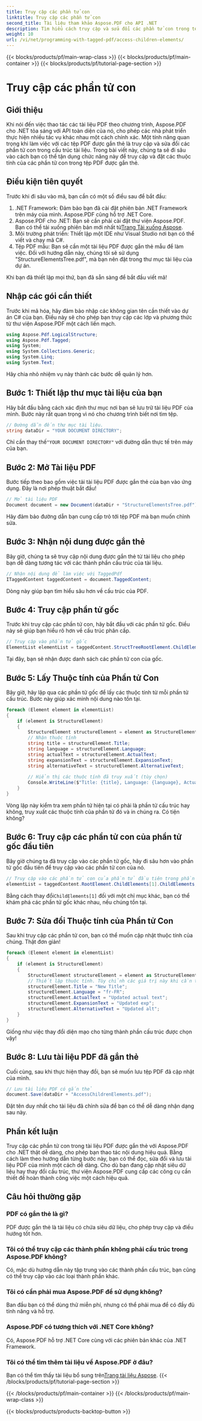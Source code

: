 ```yaml
---
title: Truy cập các phần tử con
linktitle: Truy cập các phần tử con
second_title: Tài liệu tham khảo Aspose.PDF cho API .NET
description: Tìm hiểu cách truy cập và sửa đổi các phần tử con trong tệp PDF được gắn thẻ bằng Aspose.PDF cho .NET trong hướng dẫn từng bước này.
weight: 10
url: /vi/net/programming-with-tagged-pdf/access-children-elements/
---
```


{{< blocks/products/pf/main-wrap-class >}}
{{< blocks/products/pf/main-container >}}
{{< blocks/products/pf/tutorial-page-section >}}

# Truy cập các phần tử con

## Giới thiệu

Khi nói đến việc thao tác các tài liệu PDF theo chương trình, Aspose.PDF cho .NET tỏa sáng với API toàn diện của nó, cho phép các nhà phát triển thực hiện nhiều tác vụ khác nhau một cách chính xác. Một tính năng quan trọng khi làm việc với các tệp PDF được gắn thẻ là truy cập và sửa đổi các phần tử con trong cấu trúc tài liệu. Trong bài viết này, chúng ta sẽ đi sâu vào cách bạn có thể tận dụng chức năng này để truy cập và đặt các thuộc tính của các phần tử con trong tệp PDF được gắn thẻ.

## Điều kiện tiên quyết

Trước khi đi sâu vào mã, bạn cần có một số điều sau để bắt đầu:

1. .NET Framework: Đảm bảo bạn đã cài đặt phiên bản .NET Framework trên máy của mình. Aspose.PDF cũng hỗ trợ .NET Core.
2.  Aspose.PDF cho .NET: Bạn sẽ cần phải cài đặt thư viện Aspose.PDF. Bạn có thể tải xuống phiên bản mới nhất từ[Trang Tải xuống Aspose](https://releases.aspose.com/pdf/net/).
3. Môi trường phát triển: Thiết lập một IDE như Visual Studio nơi bạn có thể viết và chạy mã C#.
4. Tệp PDF mẫu: Bạn sẽ cần một tài liệu PDF được gắn thẻ mẫu để làm việc. Đối với hướng dẫn này, chúng tôi sẽ sử dụng "StructureElementsTree.pdf", mà bạn nên đặt trong thư mục tài liệu của dự án.

Khi bạn đã thiết lập mọi thứ, bạn đã sẵn sàng để bắt đầu viết mã!

## Nhập các gói cần thiết

Trước khi mã hóa, hãy đảm bảo nhập các không gian tên cần thiết vào dự án C# của bạn. Điều này sẽ cho phép bạn truy cập các lớp và phương thức từ thư viện Aspose.PDF một cách liền mạch.

```csharp
using Aspose.Pdf.LogicalStructure;
using Aspose.Pdf.Tagged;
using System;
using System.Collections.Generic;
using System.Linq;
using System.Text;
```

Hãy chia nhỏ nhiệm vụ này thành các bước dễ quản lý hơn.

## Bước 1: Thiết lập thư mục tài liệu của bạn

Hãy bắt đầu bằng cách xác định thư mục nơi bạn sẽ lưu trữ tài liệu PDF của mình. Bước này rất quan trọng vì nó cho chương trình biết nơi tìm tệp. 

```csharp
// Đường dẫn đến thư mục tài liệu.
string dataDir = "YOUR DOCUMENT DIRECTORY";
```

 Chỉ cần thay thế`"YOUR DOCUMENT DIRECTORY"` với đường dẫn thực tế trên máy của bạn. 

## Bước 2: Mở Tài liệu PDF

Bước tiếp theo bao gồm việc tải tài liệu PDF được gắn thẻ của bạn vào ứng dụng. Đây là nơi phép thuật bắt đầu!

```csharp
// Mở tài liệu PDF
Document document = new Document(dataDir + "StructureElementsTree.pdf");
```

Hãy đảm bảo đường dẫn bạn cung cấp trỏ tới tệp PDF mà bạn muốn chỉnh sửa.

## Bước 3: Nhận nội dung được gắn thẻ

Bây giờ, chúng ta sẽ truy cập nội dung được gắn thẻ từ tài liệu cho phép bạn dễ dàng tương tác với các thành phần cấu trúc của tài liệu.

```csharp
// Nhận nội dung để làm việc với TaggedPdf
ITaggedContent taggedContent = document.TaggedContent;
```

Dòng này giúp bạn tìm hiểu sâu hơn về cấu trúc của PDF.

## Bước 4: Truy cập phần tử gốc

Trước khi truy cập các phần tử con, hãy bắt đầu với các phần tử gốc. Điều này sẽ giúp bạn hiểu rõ hơn về cấu trúc phân cấp.

```csharp
// Truy cập vào phần tử gốc
ElementList elementList = taggedContent.StructTreeRootElement.ChildElements;
```

Tại đây, bạn sẽ nhận được danh sách các phần tử con của gốc.

## Bước 5: Lấy Thuộc tính của Phần tử Con

Bây giờ, hãy lặp qua các phần tử gốc để lấy các thuộc tính từ mỗi phần tử cấu trúc. Bước này giúp xác minh nội dung nào tồn tại.

```csharp
foreach (Element element in elementList)
{
    if (element is StructureElement)
    {
        StructureElement structureElement = element as StructureElement;
        // Nhận thuộc tính
        string title = structureElement.Title;
        string language = structureElement.Language;
        string actualText = structureElement.ActualText;
        string expansionText = structureElement.ExpansionText;
        string alternativeText = structureElement.AlternativeText;
        
        // Hiển thị các thuộc tính đã truy xuất (tùy chọn)
        Console.WriteLine($"Title: {title}, Language: {language}, ActualText: {actualText}");
    }
}
```

Vòng lặp này kiểm tra xem phần tử hiện tại có phải là phần tử cấu trúc hay không, truy xuất các thuộc tính của phần tử đó và in chúng ra. Có tiện không?

## Bước 6: Truy cập các phần tử con của phần tử gốc đầu tiên

Bây giờ chúng ta đã truy cập vào các phần tử gốc, hãy đi sâu hơn vào phần tử gốc đầu tiên để truy cập vào các phần tử con của nó.

```csharp
// Truy cập vào các phần tử con của phần tử đầu tiên trong phần tử gốc
elementList = taggedContent.RootElement.ChildElements[1].ChildElements;
```

 Bằng cách thay đổi`ChildElements[1]` đối với một chỉ mục khác, bạn có thể khám phá các phần tử gốc khác nhau, nếu chúng tồn tại.

## Bước 7: Sửa đổi Thuộc tính của Phần tử Con

Sau khi truy cập các phần tử con, bạn có thể muốn cập nhật thuộc tính của chúng. Thật đơn giản!

```csharp
foreach (Element element in elementList)
{
    if (element is StructureElement)
    {
        StructureElement structureElement = element as StructureElement;
        // Thiết lập thuộc tính. Tùy chỉnh các giá trị này khi cần thiết!
        structureElement.Title = "New Title";
        structureElement.Language = "fr-FR";
        structureElement.ActualText = "Updated actual text";
        structureElement.ExpansionText = "Updated exp";
        structureElement.AlternativeText = "Updated alt";
    }
}
```

Giống như việc thay đổi diện mạo cho từng thành phần cấu trúc được chọn vậy!

## Bước 8: Lưu tài liệu PDF đã gắn thẻ

Cuối cùng, sau khi thực hiện thay đổi, bạn sẽ muốn lưu tệp PDF đã cập nhật của mình. 

```csharp
// Lưu tài liệu PDF có gắn thẻ
document.Save(dataDir + "AccessChildrenElements.pdf");
```

Đặt tên duy nhất cho tài liệu đã chỉnh sửa để bạn có thể dễ dàng nhận dạng sau này.

## Phần kết luận

Truy cập các phần tử con trong tài liệu PDF được gắn thẻ với Aspose.PDF cho .NET thật dễ dàng, cho phép bạn thao tác nội dung hiệu quả. Bằng cách làm theo hướng dẫn từng bước này, bạn có thể đọc, sửa đổi và lưu tài liệu PDF của mình một cách dễ dàng. Cho dù bạn đang cập nhật siêu dữ liệu hay thay đổi cấu trúc, thư viện Aspose.PDF cung cấp các công cụ cần thiết để hoàn thành công việc một cách hiệu quả.

## Câu hỏi thường gặp

### PDF có gắn thẻ là gì?
PDF được gắn thẻ là tài liệu có chứa siêu dữ liệu, cho phép truy cập và điều hướng tốt hơn.

### Tôi có thể truy cập các thành phần không phải cấu trúc trong Aspose.PDF không?
Có, mặc dù hướng dẫn này tập trung vào các thành phần cấu trúc, bạn cũng có thể truy cập vào các loại thành phần khác.

### Tôi có cần phải mua Aspose.PDF để sử dụng không?
Ban đầu bạn có thể dùng thử miễn phí, nhưng có thể phải mua để có đầy đủ tính năng và hỗ trợ.

### Aspose.PDF có tương thích với .NET Core không?
Có, Aspose.PDF hỗ trợ .NET Core cùng với các phiên bản khác của .NET Framework.

### Tôi có thể tìm thêm tài liệu về Aspose.PDF ở đâu?
 Bạn có thể tìm thấy tài liệu bổ sung trên[Trang tài liệu Aspose](https://reference.aspose.com/pdf/net/).
{{< /blocks/products/pf/tutorial-page-section >}}

{{< /blocks/products/pf/main-container >}}
{{< /blocks/products/pf/main-wrap-class >}}

{{< blocks/products/products-backtop-button >}}
